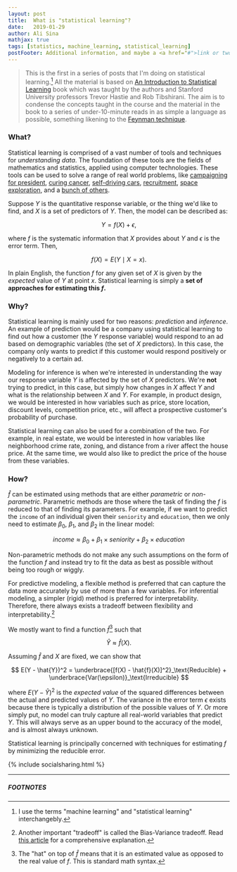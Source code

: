 ```yaml
---
layout: post
title:  What is "statistical learning"?
date:   2019-01-29
author: Ali Sina
mathjax: true
tags: [statistics, machine_learning, statistical_learning]
postFooter: Additional information, and maybe a <a href="#">link or two</a>.
---
```


> This is the first in a series of posts that I'm doing on statistical learning.[^1] All the material is based on [An Introduction to Statistical Learning](http://www-bcf.usc.edu/~gareth/ISL/) book which was taught by the authors and Stanford University professors Trevor Hastie and Rob Tibshirani. The aim is to condense the concepts taught in the course and the material in the book to a series of under-10-minute reads in as simple a language as possible, something likening to the [Feynman technique](https://mattyford.com/blog/2014/1/23/the-feynman-technique-model).

### What?

Statistical learning is comprised of a vast number of tools and techniques for *understanding data*. The foundation of these tools are the fields of mathematics and statistics, applied using computer technologies. These tools can be used to solve a range of real world problems, like [campaigning for president](https://www.technologyreview.com/s/509026/how-obamas-team-used-big-data-to-rally-voters/), [curing cancer](https://news.mit.edu/2018/artificial-intelligence-model-learns-patient-data-cancer-treatment-less-toxic-0810), [self-driving cars](https://www.kdnuggets.com/2017/06/machine-learning-algorithms-used-self-driving-cars.html), [recruitment](https://harver.com/blog/machine-learning-in-recruitment/), [space exploration](https://rctom.hbs.org/submission/2018-a-space-odyssey-how-nasa-uses-machine-learning-for-space-exploration/), and a [bunch of others](https://www.forbes.com/sites/bernardmarr/2018/04/30/27-incredible-examples-of-ai-and-machine-learning-in-practice/).

Suppose $Y$ is the quantitative response variable, or the thing we'd like to find, and $X$ is a set of predictors of $Y$. Then, the  model can be described as:

$$ Y = f(X) + \epsilon, $$

where $f$ is the systematic information that $X$ provides about $Y$ and $\epsilon$ is the error term. Then,

$$ f(X) = E(Y \mid X = x). $$

In plain English, the function $f$ for any given set of $X$ is given by the *expected* value of $Y$ at point $x$. Statistical learning is simply a **set of approaches for estimating this $f$.**

### Why?

Statistical learning is mainly used for two reasons: *prediction* and *inference*. An example of prediction would be a company using statistical learning to find out how a customer (the $Y$ response variable) would respond to an ad based on demographic variables (the set of $X$ predictors). In this case, the company only wants to predict if this customer would respond positively or negatively to a certain ad.

Modeling for inference is when we're interested in understanding the way our response variable $Y$ is affected by the set of $X$ predictors. We're **not** trying to predict, in this case, but simply how changes in $X$ affect $Y$ and what is the relationship between $X$ and $Y$. For example, in product design, we would be interested in how variables such as price, store location, discount levels, competition price, etc., will affect a prospective customer's probability of purchase.

Statistical learning can also be used for a combination of the two. For example, in real estate, we would be interested in how variables like neighborhood crime rate, zoning, and distance from a river affect the house price. At the same time, we would also like to predict the price of the house from these variables.

### How?

$\hat{f}$ can be estimated using methods that are either *parametric* or *non-parametric*. Parametric methods are those where the task of finding the $f$ is reduced to that of finding its parameters. For example, if we want to predict the `income` of an individual given their `seniority` and `education`, then we only need to estimate $\beta_0$, $\beta_1$, and $\beta_2$ in the linear model:

$$income \approx \beta_0 + \beta_1 \times seniority + \beta_2 \times education$$

Non-parametric methods do not make any such assumptions on the form of the function $f$ and instead try to fit the data as best as possible without being too rough or wiggly.

For predictive modeling, a flexible method is preferred that can capture the data more accurately by use of more than a few variables. For inferential modeling, a simpler (rigid) method is preferred for interpretability. Therefore, there always exists a tradeoff between flexibility and interpretability.[^2]

We mostly want to find a function $\hat{f}$[^3] such that

$$ \hat{Y} \approx \hat{f}(X). $$

Assuming $\hat{f}$ and $X$ are fixed, we can show that

$$ E(Y - \hat{Y})^2 = \underbrace{[f(X) - \hat{f}(X)]^2}_\text{Reducible} + \underbrace{Var(\epsilon)}_\text{Irreducible} $$

where $E(Y - \hat{Y})^2$ is the *expected value* of the squared differences between the actual and predicted values of $Y$. The variance in the error term $\epsilon$ exists because there is typically a distribution of the possible values of $Y$. Or more simply put, no model can truly capture all real-world variables that predict $Y$. This will always serve as an upper bound to the accuracy of the model, and is almost always unknown.

Statistical learning is principally concerned with techniques for estimating $f$ by minimizing the reducible error.


{% include socialsharing.html %}


* * *
##### FOOTNOTES


[^1]: I use the terms "machine learning" and "statistical learning" interchangebly.
[^2]: Another important "tradeoff" is called the Bias-Variance tradeoff. Read [this article](https://scott.fortmann-roe.com/docs/BiasVariance.html) for a comprehensive explanation.
[^3]: The "hat" on top of $\hat{f}$ means that it is an estimated value as opposed to the real value of $f$. This is standard math syntax.
